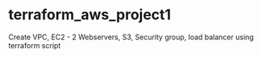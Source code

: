 # terraform_aws_project1
Create VPC, EC2 - 2 Webservers, S3, Security group, load balancer using terraform script
